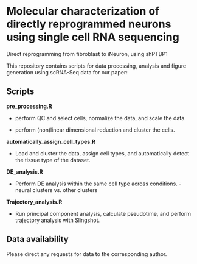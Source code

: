 # Molecular characterization of directly reprogrammed neurons using single cell RNA sequencing

Direct reprogramming from fibroblast to iNeuron, using shPTBP1

This repository contains scripts for data processing, analysis and figure generation using scRNA-Seq data for our paper:

## Scripts

**pre_processing.R**

-   perform QC and select cells, normalize the data, and scale the data.

-   perform (non)linear dimensional reduction and cluster the cells.

**automatically_assign_cell_types.R**

-   Load and cluster the data, assign cell types, and automatically detect the tissue type of the dataset.

**DE_analysis.R**

-   Perform DE analysis within the same cell type across conditions. - neural clusters vs. other clusters

**Trajectory_analysis.R**

-   Run principal component analysis, calculate pseudotime, and perform trajectory analysis with Slingshot.

## Data availability

Please direct any requests for data to the corresponding author.
